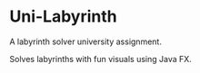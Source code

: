# Uni-Labyrinth
A labyrinth solver university assignment.

Solves labyrinths with fun visuals using Java FX.
